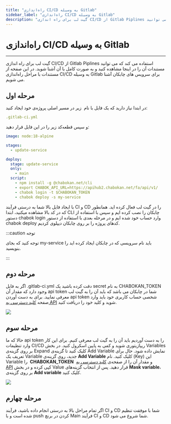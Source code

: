 ```yaml
---
title: "راه‌اندازی CI/CD به وسیله Gitlab"
sidebar_label: "راه‌اندازی CI/CD به وسیله Gitlab"
description: "گیت لب برای راه اندازی CI/CD از Gitlab Piplines استفاده می کند که می توانید"
---
```


# راه‌اندازی CI/CD به وسیله Gitlab
---

گیت لب برای راه اندازی CI/CD از Gitlab Piplines استفاده می کند که می توانید مستندات آن را در اینجا مشاهده کنید و به صورت کامل با آن آشنا شوید. در این صفحه از مستندات با مراحل راه‌اندازی CI/CD به وسیله Gitlab برای سرویس های چابکان آشنا می شویم.

## مرحله اول

در ابتدا نیاز دارید که یک فایل با نام  زیر در مسیر اصلی پروژه‌ی خود ایجاد کنید:

```yaml
.gitlab-ci.yml
```

و سپس قطعه‌کد زیر را در این فایل قرار دهید:

```yaml
image: node:18-alpine

stages:
  - update-service

deploy:
  stage: update-service
  only:
    - main
  script:
    - npm install -g @chabokan.net/cli
    - export CHABOK_API_URL=https://apihub2.chabokan.net/fa/api/v1/
    - chabok login -t $CHABOKAN_TOKEN
    - chabok deploy -s my-service
```

با ایجاد فایل بالا شما به درستی فرآیند CI و CD را در گیت لب فعال کرده اید. همانطور که در کد بالا مشاهده میکنید، ابتدا CLI چابکان را نصب کرده ایم و سپس با استفاده از دستور chabok login وارد حساب خود شده ایم و در مرحله بعدی با استفاده از دستور chabok deploy کدهای پروژه را بر روی چابکان دیپلوی کردیم.

:::caution توجه

توجه کنید که بجای my-service باید نام سرویسی که در چابکان ایجاد کرده اید را بنویسید.

:::


## مرحله دوم

اگر به فایل .gitlab-ci.yml دقت کرده باشید یک secret به نام CHABOKAN\_TOKEN وجود دارد که مقدار آن api token شما در چابکان می باشد که باید آن را به گیت لب معرفی نمایید. برای به دست آوردن api token شخصی حساب کاربری خود باید وارد صفحه [کلید دسترسی به API](https://hub.chabokan.net/api-token/) شوید و کلید خود را دریافت کنید.

![](https://s1.chabokan.net/docs/images/API_Key.jpg)

## مرحله سوم

حالا که ما api token را به دست آوردیم باید آن را به گیت لب معرفی کنیم. برای این کار وارد تنظیمات CI/CD ریپازیتوری شوید و کمی به پایین اسکرول کنید. در بخش Variables بر روی گزینه‌ی Expand کلیک کنید تا گزینه‌ی Add Variable نمایش داده شود. حال برای تعریف یک Variable جدید، روی گزینه‌ی **Add Variable** کلیک کنید. نام (Key) این Variable را  **CHABOKAN\_TOKEN**  و مقدار آن را از صفحه‌ی [کلید دسترسی به API](https://hub.chabokan.net/api-token/) کپی کرده و در بخش Value قرار دهید. پس از انتخاب گزینه‌های **Mask variable**، بر روی گزینه‌ی **Add variable** کلیک کنید.

![](https://s1.chabokan.net/docs/images/gitlab_2.jpg)

## مرحله چهارم

اگر تمام مراحل بالا به درستی انجام داده باشید، فرآیند CI و CD شما با موفقت تنظیم شده است و با push کردن در برنچ Main  فرآیند CI و CD شما شروع می شود.
